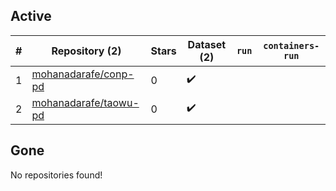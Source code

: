 ## Active
| # | Repository (2) | Stars | Dataset (2) | `run` | `containers-run` |
| --- | --- | --- | --- | --- | --- |
| 1 | [mohanadarafe/conp-pd](https://github.com/mohanadarafe/conp-pd) | 0 | :heavy_check_mark: |  |  |
| 2 | [mohanadarafe/taowu-pd](https://github.com/mohanadarafe/taowu-pd) | 0 | :heavy_check_mark: |  |  |

## Gone
No repositories found!
